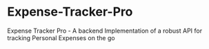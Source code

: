 # Expense-Tracker-Pro
Expense Tracker Pro - A backend Implementation of a robust API for tracking Personal Expenses on the go
